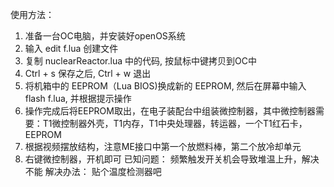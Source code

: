 使用方法：
1. 准备一台OC电脑，并安装好openOS系统
2. 输入 edit f.lua 创建文件
3. 复制 nuclearReactor.lua 中的代码, 按鼠标中键拷贝到OC中
4. Ctrl + s 保存之后, Ctrl + w 退出
5. 将机箱中的 EEPROM（Lua BIOS)换成新的 EEPROM, 然后在屏幕中输入 flash f.lua, 并根据提示操作
6. 操作完成后将EEPROM取出，在电子装配台中组装微控制器，其中微控制器需要：T1微控制器外壳，T1内存，T1中央处理器，转运器，一个T1红石卡，EEPROM
7. 根据视频摆放结构，注意ME接口中第一个放燃料棒，第二个放冷却单元
8. 右键微控制器，开机即可
已知问题：
频繁触发开关机会导致堆温上升，解决不能
解决办法：
贴个温度检测器吧
